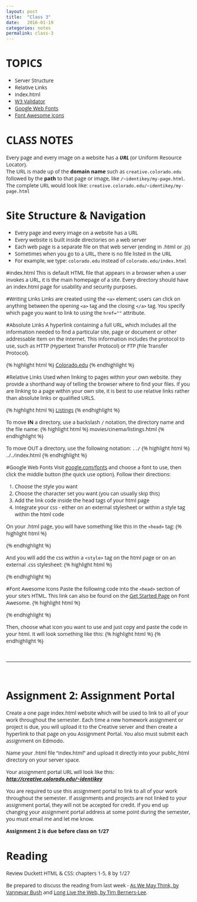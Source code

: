 ```yaml
---
layout: post
title:  "Class 3"
date:   2016-01-19
categories: notes
permalink: class-3
---
```



# TOPICS

 + Server Structure
 + Relative Links
 + index.html
 + [W3 Validator](http://validator.w3.org/)
 + [Google Web Fonts](https://www.google.com/fonts/)
 + [Font Awesome Icons](http://fortawesome.github.io/Font-Awesome/)


# CLASS NOTES
<!-- [HTML5 Notes](http://creative.colorado.edu/~schaal/web/pdf/web-html5.pdf) -->

Every page and every image on a website has a ***URL*** (or Uniform Resource Locator). <br>The URL is made up of the **domain name** such as `creative.colorado.edu` followed by the **path** to that page or image, like `/~identikey/my-page.html`. The complete URL would look like: `creative.colorado.edu/~identikey/my-page.html`

<!-- ![url]({{ site.url }}/img/url.png) -->

# Site Structure & Navigation
+ Every page and every image on a website has a URL
+ Every website is built inside directories on a web server
+ Each web page is a separate file on that web server (ending in .html or .js)
+ Sometimes when you go to a URL, there is no file listed in the URL 
+ For example, we type: `colorado.edu` instead of `colorado.edu/index.html`

#index.html
This is default HTML file that appears in a browser when a user invokes a URL, it is the main homepage of a site. Every directory should have an index.html page for usability and security purposes.

#Writing Links
Links are created using the `<a>` element; users can click on anything between the opening `<a>` tag and the closing `</a>` tag. You specify which page you want to link to using the `href=""` attribute.

#Absolute Links
A hyperlink containing a full URL, which includes all the information needed to find a particular site, page or document or other addressable item on the Internet. This information includes the protocol to use, such as HTTP (Hypertext Transfer Protocol) or FTP (File Transfer Protocol).

{% highlight html %}
<a href="http://www.colorado.edu/">Colorado.edu</a>
{% endhighlight %}

#Relative Links
Used when linking to pages within your own website. they provide a shorthand way of telling the browser where to find your files. If you are linking to a page within your own site, it is best to use relative links rather than absolute links or qualified URLS.

{% highlight html %}
<a href="music/listings.html">Listings</a>
{% endhighlight %}

To move **IN** a directory, use a backslash `/` notation, the directory name and the file name:
{% highlight html %}
movies/cinema/listings.html
{% endhighlight %}

To move OUT a directory, use the following notation:  `../`
{% highlight html %}
../../index.html
{% endhighlight %}

#Google Web Fonts
Visit [google.com/fonts](https://www.google.com/fonts) and choose a font to use, then click the middle button (the quick use option). Follow their directions:

1. Choose the style you want
2. Choose the character set you want (you can usually skip this)
3. Add the link code inside the head tags of your html page
4. Integrate your css - either on an external stylesheet or within a style tag within the html code

On your .html page, you will have something like this in the `<head>` tag:
{% highlight html %}
<link href='https://fonts.googleapis.com/css?family=Open+Sans' rel='stylesheet' type='text/css'>
{% endhighlight %}

And you will add the css within a `<style>` tag on the html page or on an external .css stylesheet:
{% highlight html %}
<style>
	body {
		font-family: 'Open Sans', sans-serif;
	}
</style>
{% endhighlight %}

#Font Awesome Icons
Paste the following code into the `<head>` section of your site's HTML. This link can also be found on the [Get Started Page](http://fortawesome.github.io/Font-Awesome/get-started/) on Font Awesome.
{% highlight html %}
<link rel="stylesheet" href="https://maxcdn.bootstrapcdn.com/font-awesome/4.5.0/css/font-awesome.min.css">
{% endhighlight %}

Then, choose what icon you want to use and just copy and paste the code in your html. It will look something like this:
{% highlight html %}
<i class="fa fa-fort-awesome"></i>
{% endhighlight %}


<br>

---

<br>

# Assignment 2: Assignment Portal

Create a one page index.html website which will be used to link to all of your work throughout the semester. Each time a new homework assignment or project is due, you will upload it to the Creative server and then create a hyperlink to that page on you Assignment Portal. You also must submit each assignment on Edmodo.

Name your .html file “index.html” and upload it directly into your public_html directory on your server space.

Your assignment portal URL will look like this: ***http://creative.colorado.edu/~identikey***

You are required to use this assignment portal to link to all of your work throughout the semester. If assignments and projects are not linked to your assignment portal, they will not be accepted for credit. If you end up changing your assignment portal address at some point during the semester, you must email me and let me know.

**Assignment 2 is due before class on 1/27**

# Reading
Review Duckett HTML & CSS: chapters 1-5, 8 by 1/27

Be prepared to discuss the reading from last week - [As We May Think, by Vannevar Bush](http://www.theatlantic.com/magazine/archive/1945/07/as-we-may-think/303881/) and [Long Live the Web, by Tim Berners-Lee](http://ariellehein.com/readings/Berners-Lee-Long-Live-The-Web.pdf).

<!-- # Recommended Videos -->


<!-- # Project 1: Hypertext Narrative
Hypertext fiction is a genre of electronic literature, characterized by the use of hypertext links which provide a new context for non-linearity in literature and reader interaction

Choose a popular children’s story, and without altering the text, redesign it as a non-linear narrative. Divide the story in multiple parts and place each part into a html page. Each page should have at 2-3 links to other segments. Infinite or Ending?

Parameters

html5 structure<br>
save the starting page as "hypertext-01.html"<br>
figure "title card" using placehold.it<br>
google fonts<br>
font awesome icons<br>
validate each page at validator.w3.org<br>
upload the pages to the web directory of the creative server

**Assignment 2 is due before class on 1/27** -->



